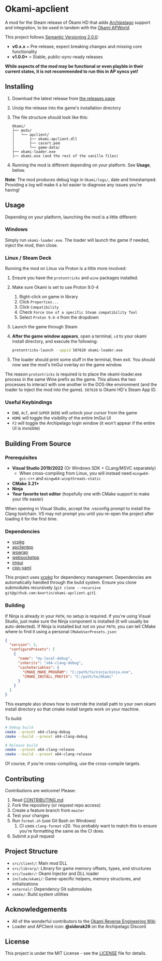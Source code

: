 # Okami-apclient

A mod for the Steam release of Ōkami HD that adds [Archipelago](https://archipelago.gg) support and integration, to be used in tandem with the [Okami APWorld](https://github.com/Ragmoa/Archipelago/tree/test_logic).

This project follows [Semantic Versioning 2.0.0](https://semver.org/):
- **v0.x.x** = Pre-release, expect breaking changes and missing core functionality
- **v1.0.0+** = Stable, public-sync-ready releases

**While aspects of the mod may be functional or even playble in their current states, it is not recommended to run this in AP syncs yet!**

## Installing

1. Download the latest release from [the releases page](https://github.com/Axertin/okami-apclient/releases)
2. Unzip the release into the game's installation directory
3. The file structure should look like this:

   ```
   Okami/
   ├── mods/
   │   └── apclient/
   │       ├── okami-apclient.dll
   │       ├── cacert.pem
   │       └── game-data/
   ├── okami-loader.exe
   ├── okami.exe (and the rest of the vanilla files)
   ```

4. Running the mod is different depending on your platform. See **Usage**, below.

**Note**: The mod produces debug logs in `Okami/logs/`, date and timestamped. Providing a log will make it a lot easier to diagnose any issues you're having!

## Usage

Depending on your platform, launching the mod is a little different:

### Windows

Simply run `okami-loader.exe`. The loader will launch the game if needed, inject the mod, then close.

### Linux / Steam Deck

Running the mod on Linux via Proton is a little more involved:

1. Ensure you have the `protontricks` and `wine` packages installed.
2. Make sure Okami is set to use Proton 9.0-4
    1. Right-click on game in library
    2. Click `Properties...`
    3. Click `Compatibility`
    4. Check `Force Use of a specific Steam compatibility Tool`
    5. Select `Proton 9.0-4` from the dropdown
3. Launch the game through Steam
4. **After the game window appears**, open a terminal, `cd` to your okami install directory, and execute the following:

    ```bash
    protontricks-launch --appid 587620 okami-loader.exe
    ```

5. The loader should print some stuff in the terminal, then exit. You should now see the mod's ImGui overlay on the game window.

The reason `protontricks` is required is to place the okami-loader.exe process in the same Wine prefix as the game. This allows the two processes to interact with one another in the DOS-like environment (and the loader to inject the mod into the game). `587620` is Okami HD's Steam App ID.

### Useful Keybindings

- `END`, `ALT`, and `SUPER` (`WIN`) will unlock your cursor from the game
- `HOME` will toggle the visibility of the entire ImGui UI
- `F2` will toggle the Archipelago login window (it won't appear if the entire UI is invisible)

## Building From Source

### Prerequisites

- **Visual Studio 2019/2022** (Or Windows SDK + CLang/MSVC separately)
  - When cross-compiling from Linux, you will instead need `mingw64-gcc-c++` and `mingw64-winpthreads-static`
- **CMake 3.21+**
- **Ninja**
- **Your favorite text editor** (hopefully one with CMake support to make your life easier)

When opening in Visual Studio, accept the .vsconfig prompt to install the Clang toolchain. VS may not prompt you until you re-open the project after loading it for the first time.

### Dependencies

- [vcpkg](https://github.com/microsoft/vcpkg)
- [apclientpp](https://github.com/black-sliver/apclientpp)
- [wswrap](https://github.com/black-sliver/wswrap)
- [websocketpp](https://github.com/zaphoyd/websocketpp)
- [imgui](https://github.com/ocornut/imgui)
- [cpp-yaml](https://github.com/jbeder/yaml-cpp)

This project uses [vcpkg](https://github.com/microsoft/vcpkg) for dependency management. Dependencies are automatically handled through the build system. Ensure you clone submodules recursively (`git clone --recursive git@github.com:Axertin/okami-apclient.git`).

### Building

If Ninja is already in your `PATH`, no setup is required. If you're using Visual Studio, just make sure the Ninja component is installed (it will usually be auto-detected). If Ninja is installed but not on your `PATH`, you can tell CMake where to find it using a personal `CMakeUserPresets.json`:

  ```json
  {
    "version": 3,
    "configurePresets": [
      {
        "name": "my-local-debug",
        "inherits": "x64-clang-debug",
        "cacheVariables": {
          "CMAKE_MAKE_PROGRAM": "C:/path/to/ninja/ninja.exe",
          "CMAKE_INSTALL_PREFIX": "C:/path/to/Okami"
        }
      }
    ]
  }
  ```

This example also shows how to override the install path to your own okami install directory so that cmake install targets work on your machine.

To build:

  ```bash
  # Debug build
  cmake --preset x64-clang-debug
  cmake --build --preset x64-clang-debug

  # Release build  
  cmake --preset x64-clang-release
  cmake --build --preset x64-clang-release
  ```

Of course, if you're cross-compiling, use the cross-compile targets.

## Contributing

Contributions are welcome! Please:

1. Read [CONTRIBUTING.md](CONTRIBUTING.md)
2. Fork the repository (or request repo access)
3. Create a feature branch from `master`
4. Test your changes
5. Run `format.sh` (use Git Bash on Windows)
   1. CI uses `clang-format` v20. You probably want to match this to ensure you're formatting the same as the CI does.
6. Submit a pull request

## Project Structure

- `src/client/`: Main mod DLL
- `src/library/`: Library for game memory offsets, types, and structures
- `src/loader/`: Okami Injector and DLL loader
- `include/okami/`: Game-specific helpers, memory structures, and initializations
- `external/`: Dependency Git submodules
- `cmake/`: Build system utilities

## Acknowledgements

- All of the wonderful contributors to the [Okami Reverse Engineering Wiki](https://okami.speedruns.wiki/Reverse_Engineering)
- Loader and APClient icon: **@sidorak26** on the Archipelago Discord

## License

This project is under the MIT License - see the [LICENSE](LICENSE) file for details.

